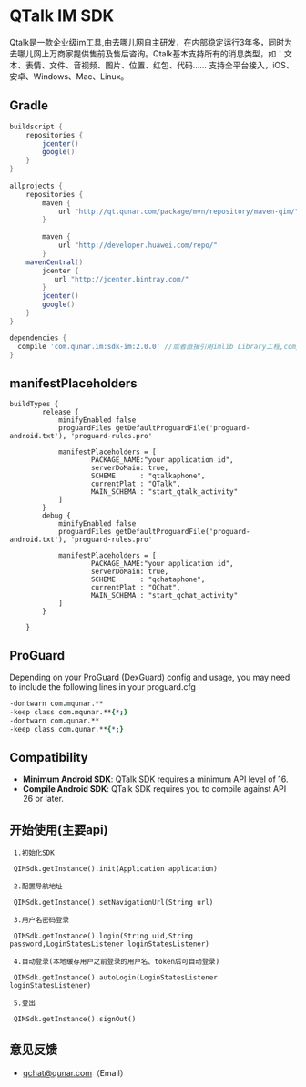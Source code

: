 QTalk IM SDK
=====
Qtalk是一款企业级im工具,由去哪儿网自主研发，在内部稳定运行3年多，同时为去哪儿网上万商家提供售前及售后咨询。Qtalk基本支持所有的消息类型，如：文本、表情、文件、音视频、图片、位置、红包、代码……
支持全平台接入，iOS、安卓、Windows、Mac、Linux。

Gradle
--------
```gradle
buildscript {
    repositories {
        jcenter()
        google()
    }
}
 
allprojects {
    repositories {
        maven {
            url "http://qt.qunar.com/package/mvn/repository/maven-qim/"
        }
        
        maven {
            url "http://developer.huawei.com/repo/"
        }
    mavenCentral()
        jcenter {
           url "http://jcenter.bintray.com/"
        }
        jcenter()
        google()
    }
}
```

```gradle
dependencies {
  compile 'com.qunar.im:sdk-im:2.0.0' //或者直接引用imlib Library工程,compile project(':imlib')
}
```

manifestPlaceholders
--------

```manifestPlaceholders
buildTypes {
        release {
            minifyEnabled false
            proguardFiles getDefaultProguardFile('proguard-android.txt'), 'proguard-rules.pro'

            manifestPlaceholders = [
                    PACKAGE_NAME:"your application id",
                    serverDoMain: true,
                    SCHEME      : "qtalkaphone",
                    currentPlat : "QTalk",
                    MAIN_SCHEMA : "start_qtalk_activity"
            ]
        }
        debug {
            minifyEnabled false
            proguardFiles getDefaultProguardFile('proguard-android.txt'), 'proguard-rules.pro'

            manifestPlaceholders = [
                    PACKAGE_NAME:"your application id",
                    serverDoMain: true,
                    SCHEME      : "qchataphone",
                    currentPlat : "QChat",
                    MAIN_SCHEMA : "start_qchat_activity"
            ]
        }

    }
```
ProGuard
--------
Depending on your ProGuard (DexGuard) config and usage, you may need to include the following lines in your proguard.cfg

```pro
-dontwarn com.mqunar.**
-keep class com.mqunar.**{*;}
-dontwarn com.qunar.**
-keep class com.qunar.**{*;}
```

Compatibility
-------------

 * **Minimum Android SDK**: QTalk SDK requires a minimum API level of 16.
 * **Compile Android SDK**: QTalk SDK requires you to compile against API 26 or later.
 
 开始使用(主要api)
 -------------
 ```init
  1.初始化SDK
  
  QIMSdk.getInstance().init(Application application)
  ```
 ```config
  2.配置导航地址
  
  QIMSdk.getInstance().setNavigationUrl(String url)
  ```  
 ```login
  3.用户名密码登录
  
  QIMSdk.getInstance().login(String uid,String password,LoginStatesListener loginStatesListener)
  ```   
 ```Autologin
  4.自动登录(本地缓存用户之前登录的用户名、token后可自动登录)
  
  QIMSdk.getInstance().autoLogin(LoginStatesListener loginStatesListener)
  ```   
 ```logout
  5.登出
  
  QIMSdk.getInstance().signOut()
  ```   
## 意见反馈

-   qchat@qunar.com（Email）